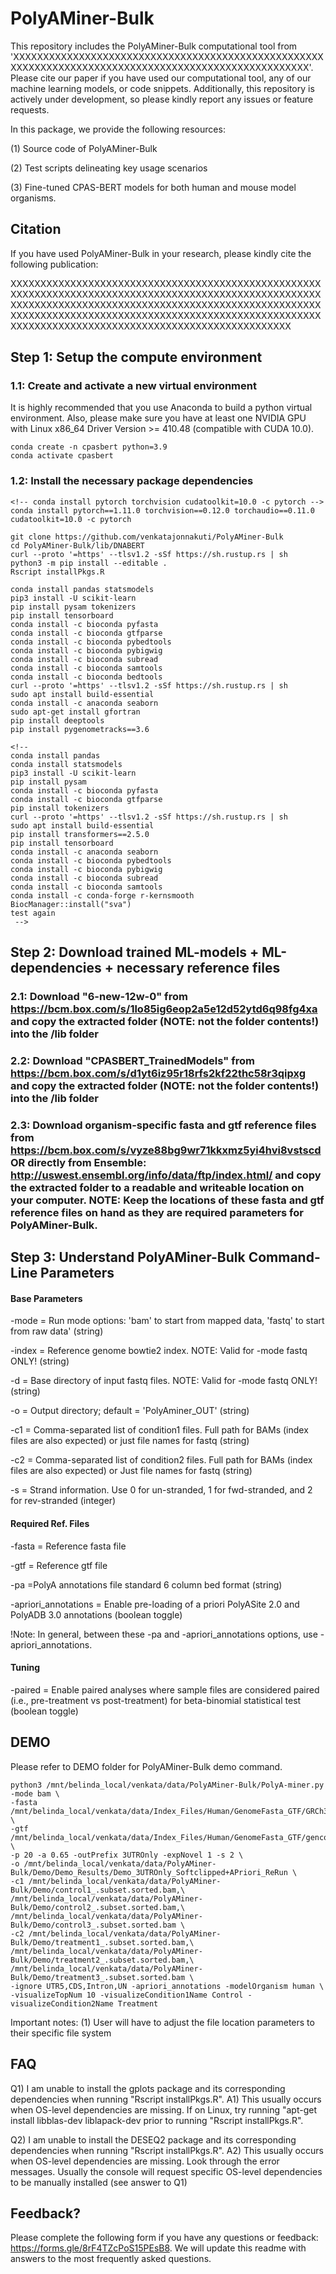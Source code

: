 # PolyAMiner-Bulk

This repository includes the PolyAMiner-Bulk computational tool from 'XXXXXXXXXXXXXXXXXXXXXXXXXXXXXXXXXXXXXXXXXXXXXXXXXXXXXXXXXXXXXXXXXXXXXXXXXXXXXXXXXXXXXXXXXXXXXXXXXXXXXX'. Please cite our paper if you have used our computational tool, any of our machine learning models, or code snippets. Additionally, this repository is actively under development, so please kindly report any issues or feature requests.

In this package, we provide the following resources: 

(1) Source code of PolyAMiner-Bulk

(2) Test scripts delineating key usage scenarios

(3) Fine-tuned CPAS-BERT models for both human and mouse model organisms.

## Citation

If you have used PolyAMiner-Bulk in your research, please kindly cite the following publication:

XXXXXXXXXXXXXXXXXXXXXXXXXXXXXXXXXXXXXXXXXXXXXXXXXXXXXXXXXXXXXXXXXXXXXXXXXXXXXXXXXXXXXXXXXXXXXXXXXXXXXXXXXXXXXXXXXXXXXXXXXXXXXXXXXXXXXXXXXXXXXXXXXXXXXXXXXXXXXXXXXXXXXXXXXXXXXXXXXXXXXXXXXXXXXXXXXXXXXXXXXXXXXXXXXXXXXXXXXXXXXXXXXXXXXXXXXXXXXXXXXXXXXXXXXXXXXXX


## Step 1: Setup the compute environment

### 1.1: Create and activate a new virtual environment
It is highly recommended that you use Anaconda to build a python virtual environment. Also, please make sure you have at least one NVIDIA GPU with Linux x86_64 Driver Version >= 410.48 (compatible with CUDA 10.0).

```
conda create -n cpasbert python=3.9
conda activate cpasbert
```

### 1.2: Install the necessary package dependencies

```
<!-- conda install pytorch torchvision cudatoolkit=10.0 -c pytorch -->
conda install pytorch==1.11.0 torchvision==0.12.0 torchaudio==0.11.0 cudatoolkit=10.0 -c pytorch

git clone https://github.com/venkatajonnakuti/PolyAMiner-Bulk
cd PolyAMiner-Bulk/lib/DNABERT
curl --proto '=https' --tlsv1.2 -sSf https://sh.rustup.rs | sh
python3 -m pip install --editable .
Rscript installPkgs.R

conda install pandas statsmodels
pip3 install -U scikit-learn
pip install pysam tokenizers
pip install tensorboard
conda install -c bioconda pyfasta
conda install -c bioconda gtfparse
conda install -c bioconda pybedtools
conda install -c bioconda pybigwig
conda install -c bioconda subread
conda install -c bioconda samtools
conda install -c bioconda bedtools
curl --proto '=https' --tlsv1.2 -sSf https://sh.rustup.rs | sh
sudo apt install build-essential
conda install -c anaconda seaborn 
sudo apt-get install gfortran
pip install deeptools
pip install pygenometracks==3.6

<!-- 
conda install pandas
conda install statsmodels
pip3 install -U scikit-learn
pip install pysam
conda install -c bioconda pyfasta
conda install -c bioconda gtfparse
pip install tokenizers
curl --proto '=https' --tlsv1.2 -sSf https://sh.rustup.rs | sh
sudo apt install build-essential
pip install transformers==2.5.0
pip install tensorboard
conda install -c anaconda seaborn 
conda install -c bioconda pybedtools
conda install -c bioconda pybigwig
conda install -c bioconda subread
conda install -c bioconda samtools
conda install -c conda-forge r-kernsmooth
BiocManager::install("sva")
test again
 -->
```

## Step 2: Download trained ML-models + ML-dependencies + necessary reference files

### 2.1: Download "6-new-12w-0" from https://bcm.box.com/s/1lo85ig6eop2a5e12d52ytd6q98fg4xa and copy the extracted folder (NOTE: not the folder contents!) into the /lib folder

### 2.2: Download "CPASBERT_TrainedModels" from https://bcm.box.com/s/d1yt6iz95r18rfs2kf22thc58r3qipxg and copy the extracted folder (NOTE: not the folder contents!) into the /lib folder

### 2.3: Download organism-specific fasta and gtf reference files from https://bcm.box.com/s/vyze88bg9wr71kkxmz5yi4hvi8vstscd OR directly from Ensemble: http://uswest.ensembl.org/info/data/ftp/index.html/ and copy the extracted folder to a readable and writeable location on your computer. NOTE: Keep the locations of these fasta and gtf reference files on hand as they are required parameters for PolyAMiner-Bulk.

## Step 3: Understand PolyAMiner-Bulk Command-Line Parameters

#### Base Parameters
-mode = Run mode options: \'bam\' to start from mapped data, \'fastq\' to start from raw data' (string)

-index = Reference genome bowtie2 index. NOTE: Valid for -mode fastq ONLY! (string)

-d = Base directory of input fastq files. NOTE: Valid for -mode fastq ONLY! (string)

-o = Output directory; default = 'PolyAminer_OUT' (string)

-c1 = Comma-separated list of condition1 files. Full path for BAMs (index files are also expected) or just file names for fastq (string)

-c2 = Comma-separated list of condition2 files. Full path for BAMs (index files are also expected) or Just file names for fastq (string)

-s = Strand information. Use 0 for un-stranded, 1 for fwd-stranded, and 2 for rev-stranded (integer)

#### Required Ref. Files
-fasta = Reference fasta file

-gtf = Reference gtf file

-pa =PolyA annotations file standard 6 column bed format (string)

-apriori_annotations = Enable pre-loading of a priori PolyASite 2.0 and PolyADB 3.0 annotations (boolean toggle)

!Note: In general, between these -pa and -apriori_annotations options, use -apriori_annotations.

#### Tuning
-paired = Enable paired analyses where sample files are considered paired (i.e., pre-treatment vs post-treatment) for beta-binomial statistical test (boolean toggle)

## DEMO

Please refer to DEMO folder for PolyAMiner-Bulk demo command. 

```
python3 /mnt/belinda_local/venkata/data/PolyAMiner-Bulk/PolyA-miner.py -mode bam \
-fasta /mnt/belinda_local/venkata/data/Index_Files/Human/GenomeFasta_GTF/GRCh38.primary_assembly.genome.fa \
-gtf /mnt/belinda_local/venkata/data/Index_Files/Human/GenomeFasta_GTF/gencode.v33.primary_assembly.annotation.gtf \
-p 20 -a 0.65 -outPrefix 3UTROnly -expNovel 1 -s 2 \
-o /mnt/belinda_local/venkata/data/PolyAMiner-Bulk/Demo/Demo_Results/Demo_3UTROnly_Softclipped+APriori_ReRun \
-c1 /mnt/belinda_local/venkata/data/PolyAMiner-Bulk/Demo/control1_.subset.sorted.bam,\
/mnt/belinda_local/venkata/data/PolyAMiner-Bulk/Demo/control2_.subset.sorted.bam,\
/mnt/belinda_local/venkata/data/PolyAMiner-Bulk/Demo/control3_.subset.sorted.bam \
-c2 /mnt/belinda_local/venkata/data/PolyAMiner-Bulk/Demo/treatment1_.subset.sorted.bam,\
/mnt/belinda_local/venkata/data/PolyAMiner-Bulk/Demo/treatment2_.subset.sorted.bam,\
/mnt/belinda_local/venkata/data/PolyAMiner-Bulk/Demo/treatment3_.subset.sorted.bam \
-ignore UTR5,CDS,Intron,UN -apriori_annotations -modelOrganism human \
-visualizeTopNum 10 -visualizeCondition1Name Control -visualizeCondition2Name Treatment
```
Important notes: 
(1) User will have to adjust the file location parameters to their specific file system


## FAQ

Q1) I am unable to install the gplots package and its corresponding dependencies when running "Rscript installPkgs.R". 
A1) This usually occurs when OS-level dependencies are missing. If on Linux, try running "apt-get install libblas-dev liblapack-dev prior to running "Rscript installPkgs.R". 

Q2) I am unable to install the DESEQ2 package and its corresponding dependencies when running "Rscript installPkgs.R". 
A2) This usually occurs when OS-level dependencies are missing. Look through the error messages. Usually the console will request specific OS-level dependencies to be manually installed (see answer to Q1)

## Feedback?

Please complete the following form if you have any questions or feedback: https://forms.gle/8rF4TZcPoS15PEsB8. We will update this readme with answers to the most frequently asked questions. 